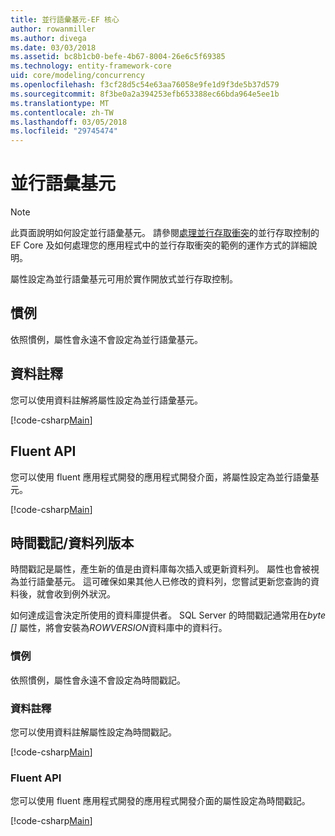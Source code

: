 ```yaml
---
title: 並行語彙基元-EF 核心
author: rowanmiller
ms.author: divega
ms.date: 03/03/2018
ms.assetid: bc8b1cb0-befe-4b67-8004-26e6c5f69385
ms.technology: entity-framework-core
uid: core/modeling/concurrency
ms.openlocfilehash: f3cf28d5c54e63aa76058e9fe1d9f3de5b37d579
ms.sourcegitcommit: 8f3be0a2a394253efb653388ec66bda964e5ee1b
ms.translationtype: MT
ms.contentlocale: zh-TW
ms.lasthandoff: 03/05/2018
ms.locfileid: "29745474"
---
```

# <a name="concurrency-tokens"></a>並行語彙基元

> [!NOTE]
> 此頁面說明如何設定並行語彙基元。 請參閱[處理並行存取衝突](../saving/concurrency.md)的並行存取控制的 EF Core 及如何處理您的應用程式中的並行存取衝突的範例的運作方式的詳細說明。

屬性設定為並行語彙基元可用於實作開放式並行存取控制。

## <a name="conventions"></a>慣例

依照慣例，屬性會永遠不會設定為並行語彙基元。

## <a name="data-annotations"></a>資料註釋

您可以使用資料註解將屬性設定為並行語彙基元。

[!code-csharp[Main](../../../samples/core/Modeling/DataAnnotations/Samples/Concurrency.cs#ConfigureConcurrencyAnnotations)]

## <a name="fluent-api"></a>Fluent API

您可以使用 fluent 應用程式開發的應用程式開發介面，將屬性設定為並行語彙基元。

[!code-csharp[Main](../../../samples/core/Modeling/FluentAPI/Samples/Concurrency.cs#ConfigureConcurrencyFluent)]

## <a name="timestamprow-version"></a>時間戳記/資料列版本

時間戳記是屬性，產生新的值是由資料庫每次插入或更新資料列。 屬性也會被視為並行語彙基元。 這可確保如果其他人已修改的資料列，您嘗試更新您查詢的資料後，就會收到例外狀況。

如何達成這會決定所使用的資料庫提供者。 SQL Server 的時間戳記通常用在*byte []* 屬性，將會安裝為*ROWVERSION*資料庫中的資料行。

### <a name="conventions"></a>慣例

依照慣例，屬性會永遠不會設定為時間戳記。

### <a name="data-annotations"></a>資料註釋

您可以使用資料註解屬性設定為時間戳記。

[!code-csharp[Main](../../../samples/core/Modeling/DataAnnotations/Samples/Timestamp.cs#ConfigureTimestampAnnotations)]

### <a name="fluent-api"></a>Fluent API

您可以使用 fluent 應用程式開發的應用程式開發介面的屬性設定為時間戳記。

[!code-csharp[Main](../../../samples/core/Modeling/FluentAPI/Samples/Timestamp.cs#ConfigureTimestampFluent)]
